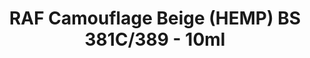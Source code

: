 ---
layout: product
title: "RAF Camouflage Beige (HEMP) BS 381C/389 - 10ml"
price: "330" 
desc: "Nitro 10mL"
img_path: "/assets/img/RC301.webp"
brand: "AK "
available: true
special_offer: false
new: false
soon: false
cat: "020000"
subcat: "020200"
subsubcat: "020201"
sifra: "RC301"
popular: false
spec: true
---